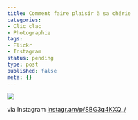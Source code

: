 ```yaml
---
title: Comment faire plaisir à sa chérie
categories:
- Clic clac
- Photographie
tags:
- Flickr
- Instagram
status: pending
type: post
published: false
meta: {}
---
```

<img src='http://farm9.staticflickr.com/8479/8185760859_da50bac080_o.jpg' style='max-width:600px;' /><br /><div>via Instagram <a href="http://instagr.am/p/SBG3q4KXQ_/" rel="nofollow">instagr.am/p/SBG3q4KXQ_/</a></div>
